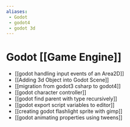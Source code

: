 ```yaml
---
aliases:
 - Godot
 - godot4
 - godot 3d
---
```


# Godot [[Game Engine]]
- [[godot handling input events of an Area2D]]
- [[Adding 3d Object into Godot Scene]]
- [[migration from godot3 csharp to godot4]]
- [[godot character controller]]
- [[godot find parent with type recursively]]
- [[godot export script variables to editor]]
- [[creating godot flashlight sprite with gimp]]
- [[godot animating properties using tweens]]